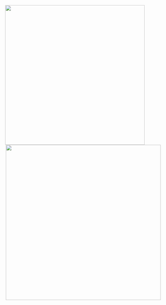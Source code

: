 <div>
    <picture>
        <source media="(prefers-color-scheme: dark)" srcset="https://raw.githubusercontent.com/NathanDagDane/NathanDagDane/refs/heads/test/Resources/svg/title.svg">
        <img class="image" src="https://raw.githubusercontent.com/NathanDagDane/NathanDagDane/refs/heads/test/Resources/svg/title-light.svg" width="450">
    </picture>
</div>

<div align="center">
    <a href="https://github.com/NathanDagDane/Clickett">
        <picture>
            <source media="(prefers-color-scheme: dark)" srcset="https://raw.githubusercontent.com/NathanDagDane/NathanDagDane/refs/heads/test/Resources/svg/wingBox.svg">
            <img class="image" src="https://raw.githubusercontent.com/NathanDagDane/NathanDagDane/refs/heads/test/Resources/svg/wingBox-light.svg" width="500">
        </picture>
    </a>
</div>